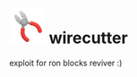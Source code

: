 # ![image](https://raw.githubusercontent.com/w1recuttr/wirecutter/refs/heads/main/1000003967.png) wirecutter
exploit for ron blocks reviver :)
